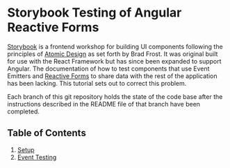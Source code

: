 # Storybook Testing of Angular Reactive Forms
[Storybook](https://storybook.js.org/) is a frontend workshop for building UI components following the principles of [Atomic Design](https://atomicdesign.bradfrost.com/) as set forth by Brad Frost. It was original built for use with the React Framework but has since been expanded to support Angular. The documentation of how to test components that use Event Emitters and [Reactive Forms](https://angular.dev/guide/forms/reactive-forms) to share data with the rest of the application has been lacking. This tutorial sets out to correct this problem.

Each branch of this git repository holds the state of the code base after the instructions described in the README file of that branch have been completed.

## Table of Contents
1. [Setup](https://github.com/michael-lloyd-morris/storybook-angular-reactive-forms/tree/ch1-setup)
2. [Event Testing](https://github.com/michael-lloyd-morris/storybook-angular-reactive-forms/tree/ch2-event-testing)